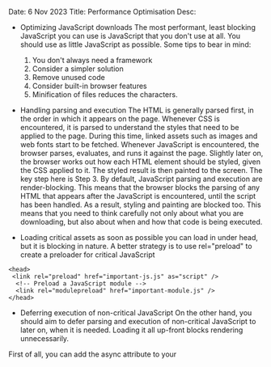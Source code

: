 Date: 6 Nov 2023
Title: Performance Optimisation
Desc:

- Optimizing JavaScript downloads
The most performant, least blocking JavaScript you can use is JavaScript that you don't use at all. You should use as little JavaScript as possible. Some tips to bear in mind:
    1. You don't always need a framework
    2. Consider a simpler solution
    3. Remove unused code
    4. Consider built-in browser features
    5. Minification of files reduces the characters.

- Handling parsing and execution
The HTML is generally parsed first, in the order in which it appears on the page.
Whenever CSS is encountered, it is parsed to understand the styles that need to be applied to the page. During this time, linked assets such as images and web fonts start to be fetched.
Whenever JavaScript is encountered, the browser parses, evaluates, and runs it against the page.
Slightly later on, the browser works out how each HTML element should be styled, given the CSS applied to it.
The styled result is then painted to the screen.
The key step here is Step 3. By default, JavaScript parsing and execution are render-blocking. This means that the browser blocks the parsing of any HTML that appears after the JavaScript is encountered, until the script has been handled. As a result, styling and painting are blocked too. This means that you need to think carefully not only about what you are downloading, but also about when and how that code is being executed.

- Loading critical assets as soon as possible
you can load in under head, but it is blocking in nature. A better strategy is to use rel="preload" to create a preloader for critical JavaScript
```
<head>
 <link rel="preload" href="important-js.js" as="script" />
  <!-- Preload a JavaScript module -->
  <link rel="modulepreload" href="important-module.js" />
</head>
```

- Deferring execution of non-critical JavaScript
On the other hand, you should aim to defer parsing and execution of non-critical JavaScript to later on, when it is needed. Loading it all up-front blocks rendering unnecessarily.

First of all, you can add the async attribute to your <script> elements

You could also just not load the JavaScript at all until an event occurs when it is needed. This could be done via DOM scripting, for example
```
const scriptElem = document.createElement("script");
scriptElem.src = "index.js";
scriptElem.addEventListener("load", () => {
  // Run a function contained within index.js once it has definitely loaded
  init();
});
document.head.append(scriptElem);


// Javascript modules can be dynamically loaded using import() function
import("./modules/myModule.js").then((module) => {
  // Do something with the module
});

```

- Breaking down long tasks
When the browser runs your JavaScript, it will organize the script into tasks that are run sequentially, such as making fetch requests, driving user interactions and input through event handlers, running JavaScript-driven animation, and so on.

Most of this happens on the main thread, with exceptions including JavaScript that runs in Web Workers. The main thread can run only one task at a time.

When a single task takes longer than 50 ms to run, it is classified as a long task. If the user attempts to interact with the page or an important UI update is requested while a long task is running, their experience will be affected. An expected response or visual update will be delayed, resulting in the UI appearing sluggish or unresponsive.

To mitigate this issue, you need to break down long tasks into smaller tasks. This gives the browser more chances to perform vital user interaction handling or UI rendering updates — the browser can potentially do them between each smaller task, rather than only before or after the long task. In your JavaScript, you might do this by breaking your code into separate functions. This also makes sense for several other reasons, such as easier maintenance, debugging, and writing tests.

```
function main() {
  a();
  b();
  c();
  d();
  e();
}
```
However, this kind of structure doesn't help with main thread blocking. Since all the five functions are being run inside one main function, the browser runs them all as a single long task.

To handle this, we tend to run a "yield" function periodically to get the code to yield to the main thread. This means that our code is split into multiple tasks, between the execution of which the browser is given the opportunity to handle high-priority tasks such as updating the UI. A common pattern for this function uses setTimeout() to postpone execution into a separate task:

```
function yield() {
  return new Promise((resolve) => {
    setTimeout(resolve, 0);
  });
}
```
This can be used inside a task runner pattern like so, to yield to the main thread after each task has been run:

```
async function main() {
  // Create an array of functions to run
  const tasks = [a, b, c, d, e];

  // Loop over the tasks
  while (tasks.length > 0) {
    // Shift the first task off the tasks array
    const task = tasks.shift();

    // Run the task
    task();

    // Yield to the main thread
    await yield();
  }
}
```
To improve this further, we can use navigator.scheduling.isInputPending() to run the yield() function only when the user is attempting to interact with the page:
```
async function main() {
  // Create an array of functions to run
  const tasks = [a, b, c, d, e];

  while (tasks.length > 0) {
    // Yield to a pending user input
    if (navigator.scheduling.isInputPending()) {
      await yield();
    } else {
      // Shift the first task off the tasks array
      const task = tasks.shift();

      // Run the task
      task();
    }
  }
}
```
This allows you to avoid blocking the main thread when the user is actively interacting with the page, potentially providing a smoother user experience. However, by only yielding when necessary, we can continue running the current task when there are no user inputs to process. This also avoids tasks being placed at the back of the queue behind other non-essential browser-initiated tasks that were scheduled after the current one.

- Handling JavaScript animations

For essential DOM animations, you are advised to use CSS animations where possible, rather than JavaScript animations (the Web Animations API provides a way to directly hook into CSS animations using JavaScript). Using the browser to directly perform DOM animations rather than manipulating inline styles using JavaScript is much faster and more efficient.

For animations that can't be handled in JavaScript, for example, animating an HTML <canvas>, you are advised to use Window.requestAnimationFrame() rather than older options such as setInterval(). The requestAnimationFrame() method is specially designed for handling animation frames efficiently and consistently, for a smooth user experience.

- Optimizing event performance
Another tip is to use event delegation wherever possible. When you have some code to run in response to a user interacting with any one of a large number of child elements, you can set an event listener on their parent. Events fired on any child element will bubble up to their parent, so you don't need to set the event listener on each child individually. Less event listeners to keep track of means better performance.

- Tips for writing more efficient code
Reduce DOM manipulation
Batch DOM changes
Simplify your HTML
Reduce the amount of looped code

Run computation off the main thread: Earlier on we talked about how JavaScript generally runs tasks on the main thread, and how long operations can block the main thread, potentially leading to bad UI performance. We also showed how to break long tasks up into smaller tasks, mitigating this problem. Another way to handle such problems is to move tasks off the main thread altogether. There are a few ways to achieve this

Use asynchronous code
Run computation in web workers
Use WebGPU


